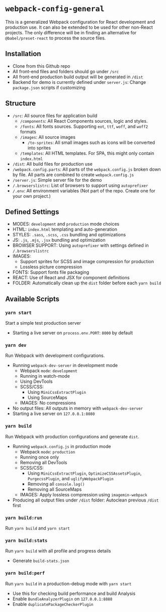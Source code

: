 # `webpack-config-general`

This is a generalized Webpack configuration for React development and production use. It can also be extended to be used for other non-React projects. The only difference will be in finding an alternative for `@babel/preset-react` to process the source files.

## Installation

- Clone from this Github repo
- All front-end files and folders should go under `/src`
- All front-end production build output will be generated in `/dist`
- Backend for demo is currently defined under `server.js`: Change `package.json` scripts if customizing

## Structure

- `/src`: All source files for application build
  - `/components`: All React Components sources, logic and styles.
  - `/fonts`: All fonts sources. Supporting `eot`, `ttf`, `woff`, and `woff2` formats
  - `/images`: All source images
    - `/to-sprites`: All small images such as icons will be converted into sprites
  - `/templates`: All HTML templates. For SPA, this might only contain `index.html`
- `/dist`: All build files for production use
- `/webpack.config.parts`: All parts of the `webpack.config.js` broken down by file. All parts are combined to create `webpack.config.js`
- `/server.js`: Simple server file for the demo
- `/.browserslistrc`: List of browsers to support using `autoprefixer`
- `/.env`: All environment variables (Not part of the repo. Create one for your own project.)

## Defined Settings

- MODES: `development` and `production` mode choices
- HTML: `index.html` templating and auto-generation
- STYLES: `.sass`, `.scss`, `.css` bundling and optimizations
- JS: `.js`, `.mjs`, `.jsx` bundling and optimization
- BROWSER SUPPORT: Using `autoprefixer` with settings defined in `/.browserslistrc`
- IMAGES:
  - Support sprites for SCSS and image compression for production
  - Lossless picture compression
- FONTS: Support fonts file packaging
- REACT: Use of React and JSX for component definitions
- FOLDER: Automatically clean up the `dist` folder before each `yarn build`

## Available Scripts

### `yarn start`

Start a simple test production server

- Starting a live server on `process.env.PORT`: `8000` by default

### `yarn dev`

Run Webpack with development configurations.

- Running `webpack-dev-server` in development mode
  - Webpack `mode`: `development`
  - Running in watch-mode
  - Using DevTools
  - SCSS/CSS:
    - Using `MiniCssExtractPlugin`
    - Using SourceMaps
  - IMAGES: No compressions
- No output files: All outputs in memory with `webpack-dev-server`
- Starting a live server on `127.0.0.1:8080`

### `yarn build`

Run Webpack with production configurations and generate `dist`.

- Running `webpack.config.js` in production mode
  - Webpack `mode`: `production`
  - Running once only
  - Removing all DevTools
  - SCSS/CSS:
    - Using `MiniCssExtractPlugin`, `OptimizeCSSAssetsPlugin`, `PurgecssPlugin`, and `uglifyWebpackPlugin`
    - Removing all `console.log()`
    - Removing all SourceMaps
  - IMAGES: Apply lossless compression using `imagemin-webpack`
- Producing all output files under `/dist` folder: Autoclean previous `/dist` first

### `yarn build:run`

Run `yarn build` and `yarn start`

### `yarn build:stats`

Run `yarn build` with all profile and progress details

- Generate `build-stats.json`

### `yarn build:perf`

Run `yarn build` in a production-debug mode with `yarn start`

- Use this for checking build performance and build Analysis
- Enable `BundleAnalyzerPlugin` on `127.0.0.1:8888`
- Enable `duplicatePackageCheckerPlugin`
